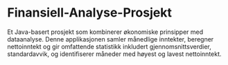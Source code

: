 # Finansiell-Analyse-Prosjekt
Et Java-basert prosjekt som kombinerer økonomiske prinsipper med dataanalyse. Denne applikasjonen samler månedlige inntekter, beregner nettoinntekt og gir omfattende statistikk inkludert gjennomsnittsverdier, standardavvik, og identifiserer måneder med høyest og lavest nettoinntekt.

